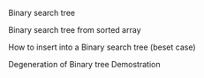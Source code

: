 Binary search tree


Binary search tree from sorted array


How to insert into a Binary search tree (beset case)


Degeneration of Binary tree Demostration

